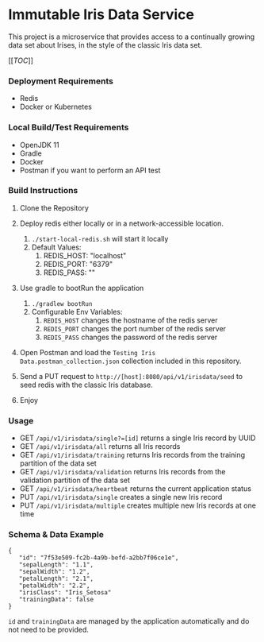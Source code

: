 # Immutable Iris Data Service

This project is a microservice that provides access to a continually growing data set about Irises, in the style of the classic Iris data set.

[[_TOC_]]

### Deployment Requirements

 * Redis
 * Docker or Kubernetes

### Local Build/Test Requirements

  * OpenJDK 11
  * Gradle
  * Docker
  * Postman if you want to perform an API test

### Build Instructions

1. Clone the Repository

2. Deploy redis either locally or in a network-accessible location.
    1. `./start-local-redis.sh` will start it locally
    2. Default Values:
       1. REDIS_HOST: "localhost"
       2. REDIS_PORT: "6379"
       3. REDIS_PASS: ""

3. Use gradle to bootRun the application
   1. `./gradlew bootRun`
   2. Configurable Env Variables:
      1. `REDIS_HOST` changes the hostname of the redis server
      2. `REDIS_PORT` changes the port number of the redis server
      3. `REDIS_PASS` changes the password of the redis server
   
4. Open Postman and load the `Testing Iris Data.postman_collection.json` collection included in this repository.

5. Send a PUT request to `http://[host]:8080/api/v1/irisdata/seed` to seed redis with the classic Iris database.

6. Enjoy

### Usage

* GET `/api/v1/irisdata/single?=[id]` returns a single Iris record by UUID
* GET `/api/v1/irisdata/all` returns all Iris records
* GET `/api/v1/irisdata/training` returns Iris records from the training partition of the data set
* GET `/api/v1/irisdata/validation` returns Iris records from the validation partition of the data set
* GET `/api/v1/irisdata/heartbeat` returns the current application status
* PUT `/api/v1/irisdata/single` creates a single new Iris record
* PUT `/api/v1/irisdata/multiple` creates multiple new Iris records at one time

### Schema & Data Example

    {
       "id": "7f53e509-fc2b-4a9b-befd-a2bb7f06ce1e",
       "sepalLength": "1.1",
       "sepalWidth": "1.2",
       "petalLength": "2.1",
       "petalWidth": "2.2",
       "irisClass": "Iris_Setosa"
       "trainingData": false
    }

`id` and `trainingData` are managed by the application automatically and do not need to be provided.